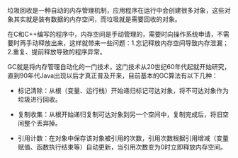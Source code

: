 垃圾回收是一种自动的内存管理机制，应用程序在运行中会创建很多对象，这些对象其实就是装有数据的内存空间，而垃圾就是需要回收的对象。

在C和C++编写的程序中，内存空间是手动管理的，需要时向操作系统申请，不需要时再手动释放出来，这样就带来一些问题：1.忘记释放内存空间导致内存泄漏；2.重复、提前释放导致的程序异常。

GC就是将内存管理自动化的一门技术，这门技术从20世纪60年代起就开始研究，直到90年代Java出现以后才真正普及开来，目前基本的GC算法有以下几种：

- 标记清除：从根（变量、运行栈）开始递归标记可达对象，将不可达对象作为垃圾进行回收。

- 复制收集：从根开始递归复制可达对象到另一个空间中，复制完成后，将旧空间整个丢弃掉。

- 引用计数：在对象中保存该对象被引用的次数，引用次数根据引用增减（变量赋值、函数执行结束等）自动更新，当引用次数变为0时立即释放内存空间。
